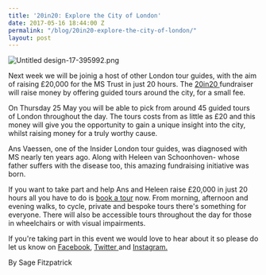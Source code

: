 ```yaml
---
title: '20in20: Explore the City of London'
date: 2017-05-16 18:44:00 Z
permalink: "/blog/20in20-explore-the-city-of-london/"
layout: post
---
```


![Untitled design-17-395992.png](/uploads/Untitled%20design-17-395992.png)

Next week we will be joinig a host of other London tour guides, with the aim of raising £20,000 for the MS Trust in just 20 hours. The [20in20 ](https://www.20in20.london)fundraiser will raise money by offering guided tours around the city, for a small fee.

On Thursday 25 May you will be able to pick from around 45 guided tours of London throughout the day. The tours costs from as little as £20 and this money will give you the opportunity to gain a unique insight into the city, whilst raising money for a truly worthy cause.

Ans Vaessen, one of the Insider London tour guides, was diagnosed with MS nearly ten years ago. Along with Heleen van Schoonhoven- whose father suffers with the disease too, this amazing fundraising initiative was born.

If you want to take part and help Ans and Heleen raise £20,000 in just 20 hours all you have to do is [book a tour](https://www.20in20.london/index.html#walks) now. From morning, afternoon and evening walks, to cycle, private and bespoke tours there's something for everyone. There will also be accessible tours throughout the day for those in wheelchairs or with visual impairments.

If you're taking part in this event we would love to hear about it so please do let us know on [Facebook](http://facebook.com/insiderlondon/?fref=ts), [Twitter ](https://twitter.com/insiderlondon)and [Instagram.](https://www.instagram.com/insiderlondontours/)

By Sage Fitzpatrick